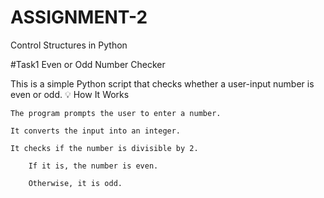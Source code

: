 # ASSIGNMENT-2
Control Structures in Python

#Task1
Even or Odd Number Checker

This is a simple Python script that checks whether a user-input number is even or odd.
💡 How It Works

    The program prompts the user to enter a number.

    It converts the input into an integer.

    It checks if the number is divisible by 2.

        If it is, the number is even.

        Otherwise, it is odd.
